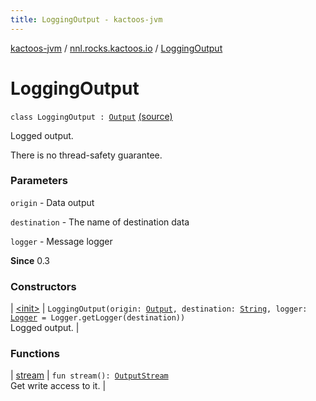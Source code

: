 ```yaml
---
title: LoggingOutput - kactoos-jvm
---
```


[kactoos-jvm](../../index.html) / [nnl.rocks.kactoos.io](../index.html) / [LoggingOutput](./index.html)

# LoggingOutput

`class LoggingOutput : `[`Output`](../../nnl.rocks.kactoos/-output/index.html) [(source)](https://github.com/neonailol/kactoos/blob/master/kactoos-jvm/src/main/kotlin/nnl/rocks/kactoos/io/LoggingOutput.kt#L19)

Logged output.

There is no thread-safety guarantee.

### Parameters

`origin` - Data output

`destination` - The name of destination data

`logger` - Message logger

**Since**
0.3

### Constructors

| [&lt;init&gt;](-init-.html) | `LoggingOutput(origin: `[`Output`](../../nnl.rocks.kactoos/-output/index.html)`, destination: `[`String`](https://kotlinlang.org/api/latest/jvm/stdlib/kotlin/-string/index.html)`, logger: `[`Logger`](http://docs.oracle.com/javase/8/docs/api/java/util/logging/Logger.html)` = Logger.getLogger(destination))`<br>Logged output. |

### Functions

| [stream](stream.html) | `fun stream(): `[`OutputStream`](http://docs.oracle.com/javase/8/docs/api/java/io/OutputStream.html)<br>Get write access to it. |

